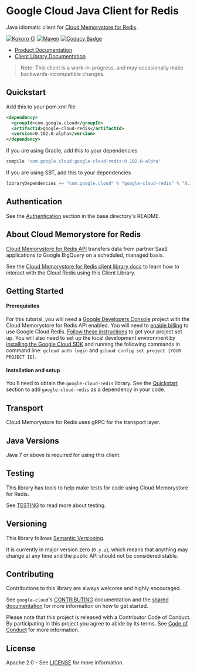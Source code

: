 Google Cloud Java Client for Redis
==================================

Java idiomatic client for [Cloud Memorystore for Redis][cloud-redis].

[![Kokoro CI](http://storage.googleapis.com/cloud-devrel-public/java/badges/google-cloud-java/master.svg)](http://storage.googleapis.com/cloud-devrel-public/java/badges/google-cloud-java/master.html)
[![Maven](https://img.shields.io/maven-central/v/com.google.cloud/google-cloud-redis.svg)]( https://img.shields.io/maven-central/v/com.google.cloud/google-cloud-redis.svg)
[![Codacy Badge](https://api.codacy.com/project/badge/grade/9da006ad7c3a4fe1abd142e77c003917)](https://www.codacy.com/app/mziccard/google-cloud-java)

- [Product Documentation][redis-product-docs]
- [Client Library Documentation][redis-client-lib-docs]

> Note: This client is a work-in-progress, and may occasionally
> make backwards-incompatible changes.

Quickstart
----------

[//]: # ({x-version-update-start:google-cloud-redis:released})
Add this to your pom.xml file
```xml
<dependency>
  <groupId>com.google.cloud</groupId>
  <artifactId>google-cloud-redis</artifactId>
  <version>0.102.0-alpha</version>
</dependency>
```
If you are using Gradle, add this to your dependencies
```Groovy
compile 'com.google.cloud:google-cloud-redis:0.102.0-alpha'
```
If you are using SBT, add this to your dependencies
```Scala
libraryDependencies += "com.google.cloud" % "google-cloud-redis" % "0.102.0-alpha"
```
[//]: # ({x-version-update-end})

Authentication
--------------

See the [Authentication](https://github.com/googleapis/google-cloud-java#authentication) section in the base directory's README.

About Cloud Memorystore for Redis
--------------------------

[Cloud Memorystore for Redis API][cloud-redis] transfers data from partner
SaaS applications to Google BigQuery on a scheduled, managed basis.

See the [Cloud Memorystore for Redis client library docs][redis-client-lib-docs] to learn how to interact with the
Cloud Redis using this Client Library.

Getting Started
---------------
#### Prerequisites
For this tutorial, you will need a
[Google Developers Console](https://console.developers.google.com/) project with the Cloud Memorystore for Redis API
enabled. You will need to [enable billing](https://support.google.com/cloud/answer/6158867?hl=en) to
use Google Cloud Redis.
[Follow these instructions](https://cloud.google.com/resource-manager/docs/creating-managing-projects) to get your
project set up. You will also need to set up the local development environment by [installing the
Google Cloud SDK](https://cloud.google.com/sdk/) and running the following commands in command line:
`gcloud auth login` and `gcloud config set project [YOUR PROJECT ID]`.

#### Installation and setup
You'll need to obtain the `google-cloud-redis` library.  See the [Quickstart](#quickstart) section
to add `google-cloud-redis` as a dependency in your code.

Transport
---------
Cloud Memorystore for Redis uses gRPC for the transport layer.

Java Versions
-------------

Java 7 or above is required for using this client.

Testing
-------

This library has tools to help make tests for code using Cloud Memorystore for Redis.

See [TESTING] to read more about testing.

Versioning
----------

This library follows [Semantic Versioning](http://semver.org/).

It is currently in major version zero (``0.y.z``), which means that anything
may change at any time and the public API should not be considered
stable.

Contributing
------------

Contributions to this library are always welcome and highly encouraged.

See `google-cloud`'s [CONTRIBUTING] documentation and the [shared documentation](https://github.com/googleapis/google-cloud-common/blob/master/contributing/readme.md#how-to-contribute-to-gcloud) for more information on how to get started.

Please note that this project is released with a Contributor Code of Conduct. By participating in this project you agree to abide by its terms. See [Code of Conduct][code-of-conduct] for more information.

License
-------

Apache 2.0 - See [LICENSE] for more information.


[CONTRIBUTING]:https://github.com/googleapis/google-cloud-java/blob/master/CONTRIBUTING.md
[code-of-conduct]:https://github.com/googleapis/google-cloud-java/blob/master/CODE_OF_CONDUCT.md#contributor-code-of-conduct
[LICENSE]: https://github.com/googleapis/google-cloud-java/blob/master/LICENSE
[TESTING]: https://github.com/googleapis/google-cloud-java/blob/master/TESTING.md#testing-code-that-uses-redis

[cloud-redis]: https://cloud.google.com/memorystore/
[redis-product-docs]: https://cloud.google.com/memorystore/docs/redis/
[redis-client-lib-docs]: https://googleapis.github.io/google-cloud-java/google-cloud-clients/apidocs/index.html?com/google/cloud/redis/v1/package-summary.html

